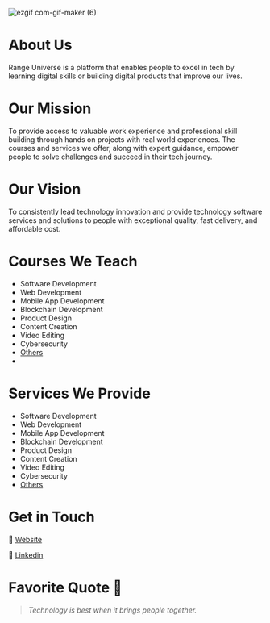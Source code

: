 
![ezgif com-gif-maker (6)](https://scontent-los2-1.xx.fbcdn.net/v/t39.30808-6/468706597_122182160546042035_4790888039579215381_n.png?stp=dst-png_s960x960&_nc_cat=101&ccb=1-7&_nc_sid=cc71e4&_nc_ohc=ufPv1VVZSpAQ7kNvgHOvz2u&_nc_zt=23&_nc_ht=scontent-los2-1.xx&_nc_gid=A0Gt-_WJnt_hXz8ExJVdOG-&oh=00_AYDYpcq9L5Q7pJYmMvtO5mW6v5g3YiPTOtCBHhXb9Rz76w&oe=675A71FC)




# About Us
Range Universe is a platform that enables people to excel in tech by learning digital skills or building digital products that improve our lives.

# Our Mission
To provide access to valuable work experience and professional skill building through hands on projects with real world experiences. The courses and services we offer, along with expert guidance, empower people to solve challenges and succeed in their tech journey. 

# Our Vision
To consistently lead technology innovation and provide technology software services and solutions to people with exceptional quality, fast delivery, and affordable cost. 

# Courses We Teach
- Software Development
- Web Development
- Mobile App Development
- Blockchain Development
- Product Design
- Content Creation
- Video Editing
- Cybersecurity
- [Others](https://www.rangeuniverse.org/learning/courses)
- 
# Services We Provide
- Software Development
- Web Development
- Mobile App Development
- Blockchain Development
- Product Design
- Content Creation
- Video Editing
- Cybersecurity
- [Others](https://www.rangeuniverse.org/building/services)

# Get in Touch
🔗 [Website](https://www.rangeuniverse.org)

🔗 [Linkedin](https://www.linkedin.com/company/rangeuniverse)

# Favorite Quote 📖
> _Technology is best when it brings people together._
